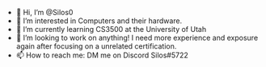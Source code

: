 - 👋 Hi, I’m @Silos0
- 👀 I’m interested in Computers and their hardware.
- 🌱 I’m currently learning CS3500 at the University of Utah
- 💞️ I’m looking to work on anything!  I need more experience and exposure again after focusing on a unrelated certification.
- 📫 How to reach me: DM me on Discord Silos#5722

<!---
Silos0/Silos0 is a ✨ special ✨ repository because its `README.md` (this file) appears on your GitHub profile.
You can click the Preview link to take a look at your changes.
--->
